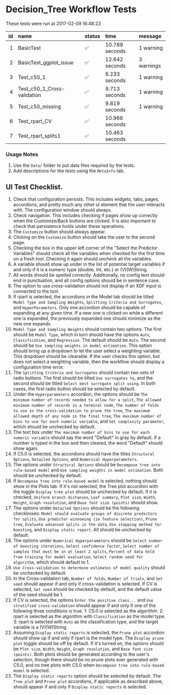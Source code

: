 # Decision_Tree Workflow Tests



These tests were run at 2017-02-09 16:48:23


| id|name                        |status  |time           |message    |
|--:|:---------------------------|:-------|:--------------|:----------|
|  1|BasicTest                   |&#9989; |10.789 seconds |1 warning  |
|  2|BasicTest_ggplot_issue      |&#9989; |12.642 seconds |3 warnings |
|  3|Test_c50_1                  |&#9989; |8.233 seconds  |1 warning  |
|  4|Test_c50_1_Cross-validation |&#9989; |9.713 seconds  |1 warning  |
|  5|Test_c50_missing            |&#9989; |9.819 seconds  |1 warning  |
|  6|Test_rpart_CV               |&#9989; |10.966 seconds |           |
|  7|Test_rpart_splits1          |&#9989; |10.463 seconds |           |

### Usage Notes

1. Use the `Data/` folder to put data files required by the tests.
2. Add descriptions for the tests using the `MetaInfo` tab.

## UI Test Checklist.

1. Check that configuration persists. This includes widgets, tabs, pages, accordions, and pretty much any other ui element that the user interacts with. The configuration window should always.
2. Check navigation. This includes checking if pages show up correctly when the Customize/Back buttons are clicked. It is also important to check that persistence holds under these operations.
3. The `Customize` button should always appear.
4. Clicking on the `Customize` button should take the user to the second page.
5. Checking the box in the upper left corner of the "Select the Predictor Variables" should check all the variables when checked for the first time on a fresh tool. Checking it again should uncheck all the variables.
6. A variable should show up under in the list of potential target variables if and only if it is a numeric type (double, Int, etc.) or (V)(W)String.
7. All words should be spelled correctly. Additionally, no config text should end in punctuation, and all config options should be in sentence case.
8. The option to use cross-validation should not display if an XDF input is connected to the tool.
9. If rpart is selected, the accordions in the Model tab should be titled `Model Type and Sampling Weights`, `Splitting Criteria and Surrogates`, and `HyperParameters`. Only one accordion should be capable of expanding at any given time. If a new one is clicked on while a different one is expanded, the previously expanded one should minimize as the new one expands.
10. `Model Type and Sampling Weights` should contain two options. The first should be `Model Type`, which in turn should have the options `Auto`, `Classification`, and `Regression`. The default should be `Auto`. The second should be `Use sampling weights in model estimation`. This option should bring up a dropdown to let the user select a weighting variable. This dropdown should be clearable. If the user checks this option, but does not select a weighting variable, then the workflow should display a configuration time error.
11. The `Splitting Criteria and Surrogates` should contain two sets of radio buttons. The first should be titled `Use surrogates to`, and the second should be titled `Select best surrogate split using`. In both cases, the first radio button should be selected by default.
12. Under the `Hyperparameters` accordion, the options should be `The minimum number of records needed to allow for a split`, `The allowed minimum number of records in a terminal node`, `The number of folds to use in the cross-validation to prune the tree`, `The maximum allowed depth of any node in the final tree`, `The maximum number of bins to use for each numeric variable`, and `Set complexity parameter`, which should be unchecked by default.
13. The text box under `The maximum number of bins to use for each numeric variable` should say the word "Default" in gray by default. If a number is typed in the box and then cleared, the word "Default" should show again.
12. If C5.0 is selected, the accordions should have the titles `Structural Options`, `Detailed Options`, and `Numerical Hyperparameters`. 
12. The options under `Structural Options` should be `Decompose tree into rule-based model` and `Use sampling weights in model estimation`. Both should be unchecked by default. 
13. If `Decompose tree into rule-based model` is selected, nothing should show in the Plots tab. If it's not selected, the Tree plot accordion with the toggle `Display tree plot` should be unchecked by default. If it is checked, `Uniform branch distances`, `Leaf summary`, `Plot size`, `Width`, `Height`, `Graph resolution`, and `Base font size (points)` should show.
14. The options under `Detailed Options` should be the following checkboxes: `Model should evaluate groups of discrete predictors for splits`, `Use predictor winnowing (ie feature selection)`, `Prune tree`, `Evaluate advanced splits in the data`, `Use stopping method for boosting`, and `Display static report`. All should be unchecked by default.
15. The options under `Numerical Hyperparameters` should be `Select number of boosting iterations`, `Select confidence factor`, `Select number of samples that must be in at least 2 splits`, `Percent of data held from training for model evaluation`, `Select random seed for algorithm`, which should default to 1. 
15. `Use Cross-validation to determine estimates of model quality` should be unchecked by default. 
16. In the Cross-validation tab, `Number of folds`, `Number of trials`, and `Set seed` should appear if and only if cross-validation is selected. If CV is selected, `Set seed` should be checked by default, and the default value of the seed should be 1.
17. If CV is selected, the options `Enter the positive class...` and `Use stratified cross-validation` should appear if and only if one of the following three conditions is true. 1: C5.0 is selected as the algorithm. 2: rpart is selected as the algorithm with `Classification` as the model type. 3: rpart is selected with `Auto` as the classification type, and the target variable is a (V)(W)String.
18. Assuming `Display static reports` is selected, the `Prune plot` accordion should show up if and only if rpart is the model type. The `Display prune plot` toggle should be off by default. If it's turned on, the options should be `Plot size`, `Width`, `Height`, `Graph resolution`, and `Base font size (points)`. Both plots should be generated according to the user's selection, though there should be no prune plots ever generated with C5.0, and no tree plots with C5.0 when `Decompose tree into rule-based model` is selected.
19. The `Display static reports` option should be selected by default. The `Tree plot` and `Prune plot` accordions, if applicable as described above, should appear if and only if `Display static reports` is selected.
